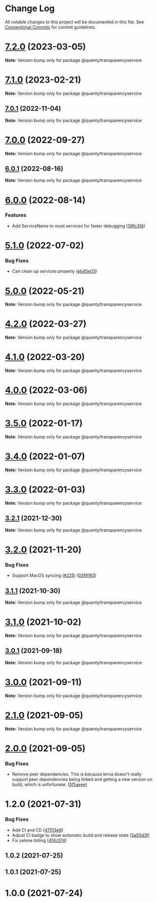 # Change Log

All notable changes to this project will be documented in this file.
See [Conventional Commits](https://conventionalcommits.org) for commit guidelines.

# [7.2.0](https://github.com/Quenty/NevermoreEngine/compare/@quenty/transparencyservice@7.1.0...@quenty/transparencyservice@7.2.0) (2023-03-05)

**Note:** Version bump only for package @quenty/transparencyservice





# [7.1.0](https://github.com/Quenty/NevermoreEngine/compare/@quenty/transparencyservice@7.0.1...@quenty/transparencyservice@7.1.0) (2023-02-21)

**Note:** Version bump only for package @quenty/transparencyservice





## [7.0.1](https://github.com/Quenty/NevermoreEngine/compare/@quenty/transparencyservice@7.0.0...@quenty/transparencyservice@7.0.1) (2022-11-04)

**Note:** Version bump only for package @quenty/transparencyservice





# [7.0.0](https://github.com/Quenty/NevermoreEngine/compare/@quenty/transparencyservice@6.0.1...@quenty/transparencyservice@7.0.0) (2022-09-27)

**Note:** Version bump only for package @quenty/transparencyservice





## [6.0.1](https://github.com/Quenty/NevermoreEngine/compare/@quenty/transparencyservice@6.0.0...@quenty/transparencyservice@6.0.1) (2022-08-16)

**Note:** Version bump only for package @quenty/transparencyservice





# [6.0.0](https://github.com/Quenty/NevermoreEngine/compare/@quenty/transparencyservice@5.1.0...@quenty/transparencyservice@6.0.0) (2022-08-14)


### Features

* Add ServiceName to most services for faster debugging ([39fc3f4](https://github.com/Quenty/NevermoreEngine/commit/39fc3f4f2beb92fff49b2264424e07af7907324e))





# [5.1.0](https://github.com/Quenty/NevermoreEngine/compare/@quenty/transparencyservice@5.0.0...@quenty/transparencyservice@5.1.0) (2022-07-02)


### Bug Fixes

* Can clean up services properly ([eb45e03](https://github.com/Quenty/NevermoreEngine/commit/eb45e03ce2897b18f1ae460974bf2bbb9e27cb97))





# [5.0.0](https://github.com/Quenty/NevermoreEngine/compare/@quenty/transparencyservice@4.2.0...@quenty/transparencyservice@5.0.0) (2022-05-21)

**Note:** Version bump only for package @quenty/transparencyservice





# [4.2.0](https://github.com/Quenty/NevermoreEngine/compare/@quenty/transparencyservice@4.1.0...@quenty/transparencyservice@4.2.0) (2022-03-27)

**Note:** Version bump only for package @quenty/transparencyservice





# [4.1.0](https://github.com/Quenty/NevermoreEngine/compare/@quenty/transparencyservice@4.0.0...@quenty/transparencyservice@4.1.0) (2022-03-20)

**Note:** Version bump only for package @quenty/transparencyservice





# [4.0.0](https://github.com/Quenty/NevermoreEngine/compare/@quenty/transparencyservice@3.5.0...@quenty/transparencyservice@4.0.0) (2022-03-06)

**Note:** Version bump only for package @quenty/transparencyservice





# [3.5.0](https://github.com/Quenty/NevermoreEngine/compare/@quenty/transparencyservice@3.4.0...@quenty/transparencyservice@3.5.0) (2022-01-17)

**Note:** Version bump only for package @quenty/transparencyservice





# [3.4.0](https://github.com/Quenty/NevermoreEngine/compare/@quenty/transparencyservice@3.3.0...@quenty/transparencyservice@3.4.0) (2022-01-07)

**Note:** Version bump only for package @quenty/transparencyservice





# [3.3.0](https://github.com/Quenty/NevermoreEngine/compare/@quenty/transparencyservice@3.2.1...@quenty/transparencyservice@3.3.0) (2022-01-03)

**Note:** Version bump only for package @quenty/transparencyservice





## [3.2.1](https://github.com/Quenty/NevermoreEngine/compare/@quenty/transparencyservice@3.2.0...@quenty/transparencyservice@3.2.1) (2021-12-30)

**Note:** Version bump only for package @quenty/transparencyservice





# [3.2.0](https://github.com/Quenty/NevermoreEngine/compare/@quenty/transparencyservice@3.1.1...@quenty/transparencyservice@3.2.0) (2021-11-20)


### Bug Fixes

* Support MacOS syncing ([#225](https://github.com/Quenty/NevermoreEngine/issues/225)) ([03f9183](https://github.com/Quenty/NevermoreEngine/commit/03f918392c6a5bdd33f8a17c38de371d1e06c67a))





## [3.1.1](https://github.com/Quenty/NevermoreEngine/compare/@quenty/transparencyservice@3.1.0...@quenty/transparencyservice@3.1.1) (2021-10-30)

**Note:** Version bump only for package @quenty/transparencyservice





# [3.1.0](https://github.com/Quenty/NevermoreEngine/compare/@quenty/transparencyservice@3.0.1...@quenty/transparencyservice@3.1.0) (2021-10-02)

**Note:** Version bump only for package @quenty/transparencyservice





## [3.0.1](https://github.com/Quenty/NevermoreEngine/compare/@quenty/transparencyservice@3.0.0...@quenty/transparencyservice@3.0.1) (2021-09-18)

**Note:** Version bump only for package @quenty/transparencyservice





# [3.0.0](https://github.com/Quenty/NevermoreEngine/compare/@quenty/transparencyservice@2.1.0...@quenty/transparencyservice@3.0.0) (2021-09-11)

**Note:** Version bump only for package @quenty/transparencyservice





# [2.1.0](https://github.com/Quenty/NevermoreEngine/compare/@quenty/transparencyservice@2.0.0...@quenty/transparencyservice@2.1.0) (2021-09-05)

**Note:** Version bump only for package @quenty/transparencyservice





# [2.0.0](https://github.com/Quenty/NevermoreEngine/compare/@quenty/transparencyservice@1.2.0...@quenty/transparencyservice@2.0.0) (2021-09-05)


### Bug Fixes

* Remove peer dependencies. This is because lerna doesn't really support peer dependencies being linked and getting a new version on build, which is unfortunate. ([5f5aeee](https://github.com/Quenty/NevermoreEngine/commit/5f5aeeea8de9975435309e53679f0ef7064f9dd0))





# 1.2.0 (2021-07-31)


### Bug Fixes

* Add CI and CD ([47513e9](https://github.com/Quenty/NevermoreEngine/commit/47513e9b568162707534af132396dd8756947dd3))
* Adjust CI badge to show automatic build and release state ([5a55d3f](https://github.com/Quenty/NevermoreEngine/commit/5a55d3f19bf8d66a760d67da9b56ed47fab74656))
* Fix selene linting ([45fc074](https://github.com/Quenty/NevermoreEngine/commit/45fc07489ee59127ac6582689f19a0e87c1e5b5a))



## 1.0.2 (2021-07-25)



## 1.0.1 (2021-07-25)



# 1.0.0 (2021-07-24)

